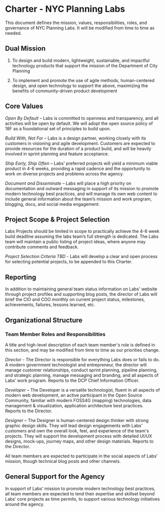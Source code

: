 # Charter - NYC Planning Labs 
 
This document defines the mission, values, responsibilities, roles, and governance of NYC Planning Labs.  It will be modified from time to time as needed.
 
## Dual Mission
  
1. To design and build modern, lightweight, sustainable, and impactful technology products that support the mission of the Department of City Planning
 
2. To implement and promote the use of agile methods, human-centered design, and open technology to support the above, maximizing the benefits of community-driven product development
 
## Core Values
 
*Open By Default* – Labs is committed to openness and transparency, and all activities will be open by default.  We will adopt the open source policy of 18F as a foundational set of principles to build upon.
 
*Build With, Not For* – Labs is a design partner, working closely with its customers in visioning and agile development.  Customers are expected to provide resources for the duration of a product build, and will be heavily involved in sprint planning and feature acceptance.
 
*Ship Early, Ship Often* – Labs’ preferred projects will yield a minimum viable product in 4-6 weeks, providing a rapid cadence and the opportunity to work on diverse projects and problems across the agency.
 
*Document and Disseminate* – Labs will place a high priority on documentation and outward messaging in support of its mission to promote modern technology best practices, and will manage its own web content to include general information about the team’s mission and work program, blogging, docs, and social media engagement.
 
## Project Scope & Project Selection
 
Labs Projects should be limited in scope to practically achieve the 4-6 week build deadline assuming the labs team’s full strength is dedicated.  The Labs team will maintain a public listing of project ideas, where anyone may contribute comments and feedback.  

*Project Selection Criteria TBD* - Labs will develop a clear and open process for selecting potential projects, to be appended to this Charter.
 
## Reporting
 
In addition to maintaining general team status information on Labs' website through project profiles and supporting blog posts, the director of Labs will brief the CIO and COO monthly on current project status, milestones, achievements, failures, lessons learned, etc.  
 
## Organizational Structure 

### Team Member Roles and Responsibilities

A title and high-level description of each team member's role is defined in this section, and may be modified from time to time as our priorities change.
 
*Director* - The Director is responsible for everything Labs does or fails to do.  A modern government technologist and entrepreneur, the director will manage customer relationships, conduct sprint planning, pipeline planning, and strategic planning, manage messaging and branding, and all aspects of Labs’ work program. Reports to the DCP Chief Information Officer.
 
*Developer* – The Developer is a versatile technologist, fluent in all aspects of modern web development, an active participant in the Open Source Community, familiar with modern FOSS4G (mapping) technologies, data management & visualization, application architecture best practices.  Reports to the Director.
 
*Designer* – The Designer is human-centered design thinker with strong graphic design skills.  They will lead design engagements with Labs' customers and own the overall look, feel, and experience of the team's projects. They will support the development process with detailed UI/UX designs, mock-ups, journey maps, and other design materials. Reports to the Director.

All team members are expected to participate in the social aspects of Labs' mission, though technical blog posts and other channels.
 
## General Support for the Agency
 
In support of Labs’ mission to promote modern technology best practices, all team members are expected to lend their expertise and skillset beyond Labs’ core projects as time permits, to support various technology initiatives around the agency.
